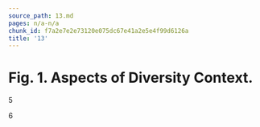 ```yaml
---
source_path: 13.md
pages: n/a-n/a
chunk_id: f7a2e7e2e73120e075dc67e41a2e5e4f99d6126a
title: '13'
---
```

# Fig. 1. Aspects of Diversity Context.

5

6
